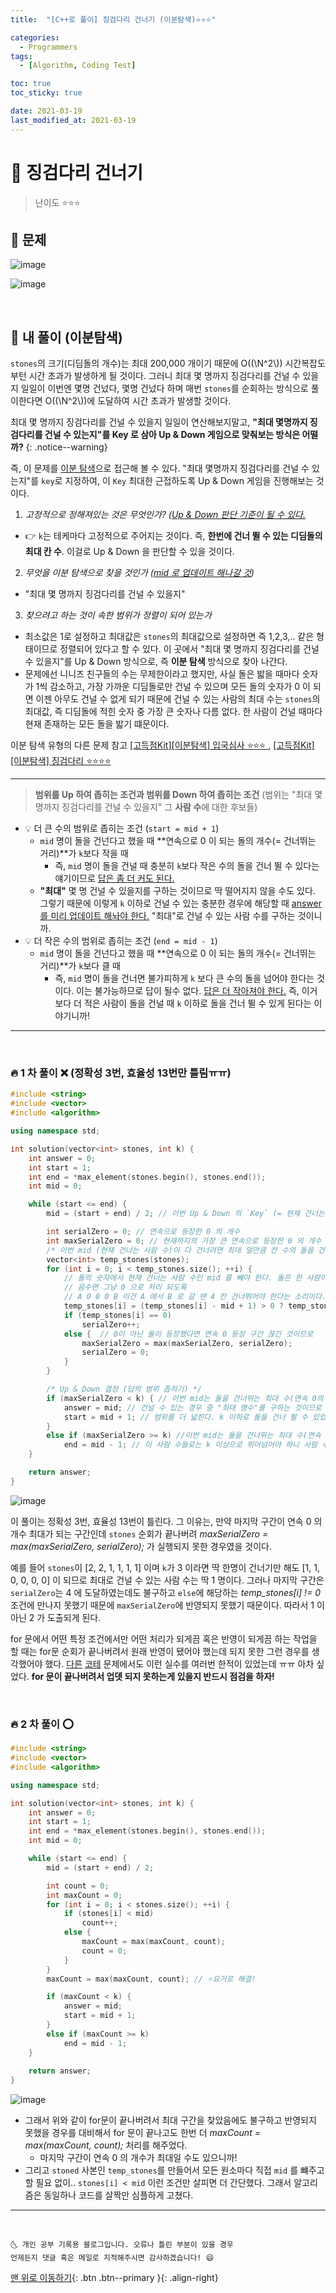 ```yaml
---
title:  "[C++로 풀이] 징검다리 건너기 (이분탐색)⭐⭐⭐" 

categories:
  - Programmers
tags:
  - [Algorithm, Coding Test]

toc: true
toc_sticky: true

date: 2021-03-19
last_modified_at: 2021-03-19
---
```



# 📌 징검다리 건너기

> 난이도 ⭐⭐⭐

## 🚀 문제

![image](https://user-images.githubusercontent.com/42318591/111786270-f3e7eb80-8900-11eb-9128-72e49017ac2f.png)

![image](https://user-images.githubusercontent.com/42318591/111786306-ffd3ad80-8900-11eb-9d80-250f50441493.png)

<br>

## 🚀 내 풀이 (이분탐색)

`stones`의 크기(디딤돌의 개수)는 최대 200,000 개이기 때문에 O((\\N^2\\)) 시간복잡도부턴 시간 초과가 발생하게 될 것이다. 그러니 최대 몇 명까지 징검다리를 건널 수 있을지 일일이 이번엔 몇명 건넜다, 몇명 건넜다 하며 매번 `stones`를 순회하는 방식으로 풀이한다면 O((\\N^2\\))에 도달하여 시간 초과가 발생할 것이다.

최대 몇 명까지 징검다리를 건널 수 있을지 일일이 연산해보지말고, **"최대 몇명까지 징검다리를 건널 수 있는지"를 Key 로 삼아 Up & Down 게임으로 맞춰보는 방식은 어떨까?**
{: .notice--warning}

즉, 이 문제를 <u>이분 탐색</u>으로 접근해 볼 수 있다. "최대 몇명까지 징검다리를 건널 수 있는지"를 `key`로 지정하여, 이 `Key` 최대한 근접하도록 Up & Down 게임을 진행해보는 것이다.

1. *고정적으로 정해져있는 것은 무엇인가? (<u>Up & Down 판단 기준이 될 수 있다.</u>* 
  - 👉 `k`는 테케마다 고정적으로 주어지는 것이다. 즉, **한번에 건너 뛸 수 있는 디딤돌의 최대 칸 수**. 이걸로 Up & Down 을 판단할 수 있을 것이다.
2. *무엇을 이분 탐색으로 찾을 것인가 (<u>mid 로 업데이트 해나갈 것</u>)*
  - "최대 몇 명까지 징검다리를 건널 수 있을지"
3. *찾으려고 하는 것이 속한 범위가 정렬이 되어 있는가*
  - 최소값은 1로 설정하고 최대값은 `stones`의 최대값으로 설정하면 즉 1,2,3,.. 같은 형태이므로 정렬되어 있다고 할 수 있다. 이 곳에서 "최대 몇 명까지 징검다리를 건널 수 있을지"를 Up & Down 방식으로, 즉 **이분 탐색** 방식으로 찾아 나간다.
  - 문제에선 니니즈 친구들의 수는 무제한이라고 했지만, 사실 돌은 밟을 때마다 숫자가 1씩 감소하고, 가장 가까운 디딤돌로만 건널 수 있으며 모든 돌의 숫자가 0 이 되면 이젠 아무도 건널 수 없게 되기 때문에 건널 수 있는 사람의 최대 수는 `stones`의 최대값, 즉 디딤돌에 적힌 숫자 중 가장 큰 숫자나 다름 없다. 한 사람이 건널 때마다 현재 존재하는 모든 돌을 밟기 떄문이다.

이분 탐색 유형의 다른 문제 참고 [[고득점Kit][이분탐색] 입국심사 ⭐⭐⭐
](https://ansohxxn.github.io/programmers/kit35/), [[고득점Kit][이분탐색] 징검다리 ⭐⭐⭐⭐](https://ansohxxn.github.io/programmers/kit36/)

***

> **범위를 Up 하여 좁히는 조건과 범위를 Down 하여 좁히는 조건** (범위는 "최대 몇 명까지 징검다리를 건널 수 있을지" 그 **사람 수**에 대한 후보들)

- 💡 더 큰 수의 범위로 좁히는 조건 (`start = mid + 1`)
  - `mid` 명이 돌을 건넌다고 했을 때 **연속으로 0 이 되는 돌의 개수(= 건너뛰는 거리)**가 `k`보다 작을 때
    - 즉, `mid` 명이 돌을 건널 때 충분히 `k`보다 작은 수의 돌을 건너 뛸 수 있다는 얘기이므로 <u>답은 좀 더 커도 된다.</u>
  - **"최대"** 몇 명 건널 수 있을지를 구하는 것이므로 딱 떨어지지 않을 수도 있다. 그렇기 때문에 이렇게 `k` 이하로 건널 수 있는 충분한 경우에 해당할 때 <u>answer 를 미리 업데이트 해놔야 한다.</u> "최대"로 건널 수 있는 사람 수를 구하는 것이니까.
- 💡 더 작은 수의 범위로 좁히는 조건 (`end = mid - 1`)
  - `mid` 명이 돌을 건넌다고 했을 때 **연속으로 0 이 되는 돌의 개수(= 건너뛰는 거리)**가 `k`보다 클 때
    - 즉, `mid` 명이 돌을 건너면 불가피하게 `k` 보다 큰 수의 돌을 넘어야 한다는 것이다. 이는 불가능하므로 답이 될수 없다. <u>답은 더 작아져야 한다.</u> 즉, 이거보다 더 적은 사람이 돌을 건널 때 `k` 이하로 돌을 건너 뛸 수 있게 된다는 이야기니까!

***

<br>

### 🔥 1 차 풀이 ❌ (정확성 3번, 효율성 13번만 틀림ㅠㅠ)

```cpp
#include <string>
#include <vector>
#include <algorithm>

using namespace std;

int solution(vector<int> stones, int k) {
    int answer = 0;
    int start = 1;
    int end = *max_element(stones.begin(), stones.end());
    int mid = 0;

    while (start <= end) {
        mid = (start + end) / 2; // 이번 Up & Down 의 `Key` (= 현재 건너는 사람 수)

        int serialZero = 0; // 연속으로 등장한 0 의 개수
        int maxSerialZero = 0; // 현재까지의 가장 큰 연속으로 등장한 0 의 개수 (0이 연속으로 가장 많이 등장했던 구간의 0의 연속 등장 개수) 
        /* 이번 mid (현재 건너는 사람 수)이 다 건너려면 최대 얼만큼 칸 수의 돌을 건너뛰어야 하는지 계산해보기*/
        vector<int> temp_stones(stones); 
        for (int i = 0; i < temp_stones.size(); ++i) {
            // 돌의 숫자에서 현재 건너는 사람 수인 mid 를 빼야 한다. 돌은 한 사람이 건널 때마다 밟히기 때문이다.
            // 음수면 그냥 0 으로 처리 되도록 
            // A 0 0 0 B 이건 A 에서 B 로 갈 땐 4 칸 건너뛰어야 한다는 소리이다. 즉, 연속 0 의 개수보다 1 더한게 건너뛴 칸 수가 된다.  
            temp_stones[i] = (temp_stones[i] - mid + 1) > 0 ? temp_stones[i] - mid + 1 : 0; 
            if (temp_stones[i] == 0)
                serialZero++;
            else {  // 0이 아닌 돌이 등장했다면 연속 0 등장 구간 끊긴 것이므로 
                maxSerialZero = max(maxSerialZero, serialZero);
                serialZero = 0;
            }
        }

        /* Up & Down 결정 (답의 범위 좁히기) */
        if (maxSerialZero < k) { // 이번 mid는 돌을 건너뛰는 최대 수(연속 0의 등장 최대 개수)가 k 를 넘어서지 않는다면 
            answer = mid; // 건널 수 있는 경우 중 "최대 명수"를 구하는 것이므로 답이 될 수도 있으니 answer 에 저장한다. 
            start = mid + 1; // 범위를 더 넓힌다. k 이하로 돌을 건너 뛸 수 있었으니 더 많은 사람이 건너뛰도록 해볼 수 있다.
        }
        else if (maxSerialZero >= k) //이번 mid는 돌을 건너뛰는 최대 수(연속 0의 등장 최대 개수)가 k 를 넘어섰다면
            end = mid - 1; // 이 사람 수들로는 k 이상으로 뛰어넘어야 하니 사람 수를 줄여야 한다. 범위를 좁힌다.
    }

    return answer;
}
```

![image](https://user-images.githubusercontent.com/42318591/111779411-72408f80-88f9-11eb-9fd9-c103607119d4.png)

이 풀이는 정확성 3번, 효율성 13번이 틀린다. 그 이유는, 만약 마지막 구간이 연속 0 의 개수 최대가 되는 구간인데 `stones` 순회가 끝나버려 *maxSerialZero = max(maxSerialZero, serialZero);* 가 실행되지 못한 경우였을 것이다. 

예를 들어 `stones`이 [2, 2, 1, 1, 1, 1] 이며 `k`가 3 이라면 딱 한명이 건너기만 해도 [1, 1, 0, 0, 0, 0] 이 되므로 최대로 건널 수 있는 사람 수는 딱 1 명이다. 그러나 마지막 구간은 `serialZero`는 4 에 도달하였는데도 불구하고 `else`에 해당하는 *temp_stones[i] != 0* 조건에 만나지 못했기 때문에 `maxSerialZero`에 반영되지 못했기 때문이다. 따라서 1 이 아닌 2 가 도출되게 된다.

for 문에서 어떤 특정 조건에서만 어떤 처리가 되게끔 혹은 반영이 되게끔 하는 작업을 할 때는 for문 순회가 끝나버려서 원래 반영이 됐어야 했는데 되지 못한 그런 경우를 생각했어야 했다. [다른](https://ansohxxn.github.io/programmers/95/#-%EC%88%9C%ED%9A%8C%ED%95%98%EB%A9%B0-%ED%8C%8C%EC%8B%B1%ED%95%A0-%EB%95%8C-%EC%A3%BC%EC%9D%98%ED%95%A0-%EC%A0%90) [코테](https://ansohxxn.github.io/programmers/81/) 문제에서도 이런 실수를 여러번 한적이 있었는데 ㅠㅠ 아차 싶었다. **for 문이 끝나버려서 업뎃 되지 못하는게 있을지 반드시 점검을 하자!**

<br>

### 🔥 2 차 풀이 ⭕

```cpp
#include <string>
#include <vector>
#include <algorithm>

using namespace std;

int solution(vector<int> stones, int k) {
    int answer = 0;
    int start = 1;
    int end = *max_element(stones.begin(), stones.end());
    int mid = 0;

    while (start <= end) {
        mid = (start + end) / 2;

        int count = 0;
        int maxCount = 0;
        for (int i = 0; i < stones.size(); ++i) {
            if (stones[i] < mid)
                count++;
            else {
                maxCount = max(maxCount, count);
                count = 0;
            }
        }
        maxCount = max(maxCount, count); // ⭐요거로 해결!

        if (maxCount < k) {
            answer = mid;
            start = mid + 1;
        }
        else if (maxCount >= k)
            end = mid - 1;
    }
    
    return answer;
}
```

![image](https://user-images.githubusercontent.com/42318591/111784918-4aecc100-88ff-11eb-9d73-5cc0b5c08130.png)

- 그래서 위와 같이 for문이 끝나버려서 최대 구간을 찾았음에도 불구하고 반영되지 못했을 경우를 대비해서 for 문이 끝나고도 한번 더 *maxCount = max(maxCount, count);* 처리를 해주었다. 
  - 마지막 구간이 연속 0 의 개수가 최대일 수도 있으니까!
- 그리고 `stoned` 사본인 `temp_stones`를 만들어서 모든 원소마다 직접 `mid` 를 뺴주고 할 필요 없이.. `stones[i] < mid` 이런 조건만 살피면 더 간단했다. 그래서 알고리즘은 동일하나 코드를 살짝만 심플하게 고쳤다.



***
<br>

    🌜 개인 공부 기록용 블로그입니다. 오류나 틀린 부분이 있을 경우 
    언제든지 댓글 혹은 메일로 지적해주시면 감사하겠습니다! 😄

[맨 위로 이동하기](#){: .btn .btn--primary }{: .align-right}